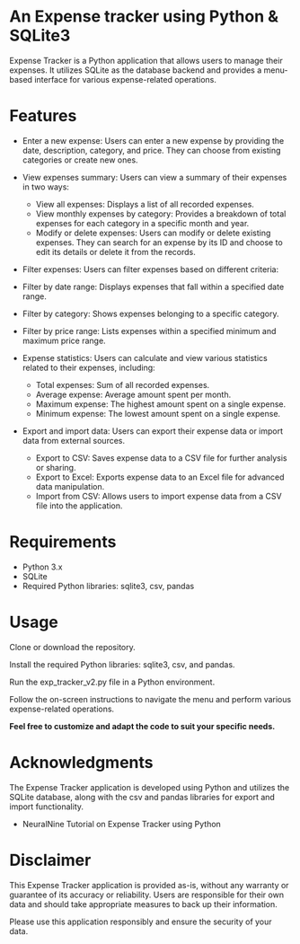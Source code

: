 # An Expense tracker using Python & SQLite3

Expense Tracker is a Python application that allows users to manage their expenses. It utilizes SQLite as the database backend and provides a menu-based interface for various expense-related operations.

# Features
- Enter a new expense: Users can enter a new expense by providing the date, description, category, and price. They can choose from existing categories or create new ones. <br>

- View expenses summary: Users can view a summary of their expenses in two ways:

    - View all expenses: Displays a list of all recorded expenses.
    - View monthly expenses by category: Provides a breakdown of total expenses for each category in a specific month and year.
    - Modify or delete expenses: Users can modify or delete existing expenses. They can search for an expense by its ID and choose to edit its details or delete it from the records.

- Filter expenses: Users can filter expenses based on different criteria:

- Filter by date range: Displays expenses that fall within a specified date range.
- Filter by category: Shows expenses belonging to a specific category.
- Filter by price range: Lists expenses within a specified minimum and maximum price range.
- Expense statistics: Users can calculate and view various statistics related to their expenses, including:

    - Total expenses: Sum of all recorded expenses.
    - Average expense: Average amount spent per month.
    - Maximum expense: The highest amount spent on a single expense.
    - Minimum expense: The lowest amount spent on a single expense.
- Export and import data: Users can export their expense data or import data from external sources.

    - Export to CSV: Saves expense data to a CSV file for further analysis or sharing.
    - Export to Excel: Exports expense data to an Excel file for advanced data manipulation.
    - Import from CSV: Allows users to import expense data from a CSV file into the application.

# Requirements
- Python 3.x
- SQLite
- Required Python libraries: sqlite3, csv, pandas

# Usage
Clone or download the repository.

Install the required Python libraries: sqlite3, csv, and pandas.

Run the exp_tracker_v2.py file in a Python environment.

Follow the on-screen instructions to navigate the menu and perform various expense-related operations.

**Feel free to customize and adapt the code to suit your specific needs.**

# Acknowledgments
The Expense Tracker application is developed using Python and utilizes the SQLite database, along with the csv and pandas libraries for export and import functionality.
- NeuralNine Tutorial on Expense Tracker using Python

# Disclaimer
This Expense Tracker application is provided as-is, without any warranty or guarantee of its accuracy or reliability. Users are responsible for their own data and should take appropriate measures to back up their information.

Please use this application responsibly and ensure the security of your data.